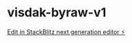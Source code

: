 # visdak-byraw-v1

[Edit in StackBlitz next generation editor ⚡️](https://stackblitz.com/~/github.com/mandula-abhilash/visdak-byraw-v1)